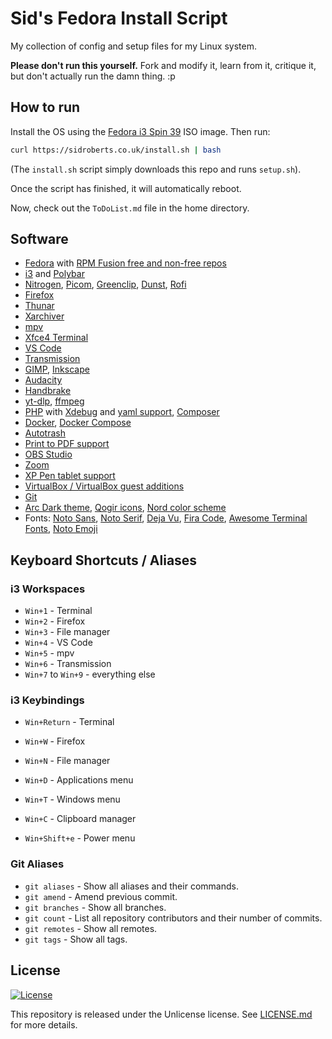 # Sid's Fedora Install Script

My collection of config and setup files for my Linux system.

**Please don't run this yourself.** Fork and modify it, learn from it, critique it, but don't actually run the damn thing. :p



## How to run

Install the OS using the [Fedora i3 Spin 39](https://fedoraproject.org/spins/i3/) ISO image.
Then run:

```bash
curl https://sidroberts.co.uk/install.sh | bash
```

(The `install.sh` script simply downloads this repo and runs `setup.sh`).

Once the script has finished, it will automatically reboot.

Now, check out the `ToDoList.md` file in the home directory.



## Software

- [Fedora](https://fedoraproject.org/) with [RPM Fusion free and non-free repos](https://rpmfusion.org/)
- [i3](https://i3wm.org/) and [Polybar](https://polybar.github.io/)
- [Nitrogen](https://github.com/l3ib/nitrogen/), [Picom](https://github.com/yshui/picom), [Greenclip](https://github.com/erebe/greenclip), [Dunst](https://dunst-project.org/), [Rofi](https://github.com/davatorium/rofi)
- [Firefox](https://www.mozilla.org/firefox/)
- [Thunar](https://docs.xfce.org/xfce/thunar/start)
- [Xarchiver](https://github.com/ib/xarchiver)
- [mpv](https://mpv.io/)
- [Xfce4 Terminal](https://docs.xfce.org/apps/terminal/start)
- [VS Code](https://code.visualstudio.com/)
- [Transmission](https://transmissionbt.com/)
- [GIMP](https://www.gimp.org/), [Inkscape](https://inkscape.org/)
- [Audacity](https://www.audacityteam.org/)
- [Handbrake](https://handbrake.fr/)
- [yt-dlp](https://github.com/yt-dlp/yt-dlp), [ffmpeg](https://www.ffmpeg.org/)
- [PHP](https://www.php.net/) with [Xdebug](https://xdebug.org/) and [yaml support](https://www.php.net/manual/en/book.yaml.php), [Composer](https://getcomposer.org/)
- [Docker](https://www.docker.com/), [Docker Compose](https://docs.docker.com/compose/)
- [Autotrash](https://github.com/bneijt/autotrash)
- [Print to PDF support](https://www.cups-pdf.de/)
- [OBS Studio](https://obsproject.com/)
- [Zoom](https://zoom.us/)
- [XP Pen tablet support](https://www.xp-pen.com/)
- [VirtualBox / VirtualBox guest additions](https://www.virtualbox.org/)
- [Git](https://git-scm.com/)
- [Arc Dark theme](https://github.com/jnsh/arc-theme), [Qogir icons](https://github.com/vinceliuice/Qogir-icon-theme), [Nord color scheme](https://www.nordtheme.com/)
- Fonts: [Noto Sans](https://fonts.google.com/noto/specimen/Noto+Sans), [Noto Serif](https://fonts.google.com/noto/specimen/Noto+Serif), [Deja Vu](https://dejavu-fonts.github.io/), [Fira Code](https://github.com/tonsky/FiraCode), [Awesome Terminal Fonts](https://github.com/gabrielelana/awesome-terminal-fonts), [Noto Emoji](https://fonts.google.com/noto/specimen/Noto+Emoji)



## Keyboard Shortcuts / Aliases

### i3 Workspaces

- `Win+1` - Terminal
- `Win+2` - Firefox
- `Win+3` - File manager
- `Win+4` - VS Code
- `Win+5` - mpv
- `Win+6` - Transmission
- `Win+7` to `Win+9` - everything else

### i3 Keybindings

- `Win+Return` - Terminal
- `Win+W`      - Firefox
- `Win+N`      - File manager

- `Win+D` - Applications menu
- `Win+T` - Windows menu

- `Win+C` - Clipboard manager

- `Win+Shift+e` - Power menu

### Git Aliases

- `git aliases`  - Show all aliases and their commands.
- `git amend`    - Amend previous commit.
- `git branches` - Show all branches.
- `git count`    - List all repository contributors and their number of commits.
- `git remotes`  - Show all remotes.
- `git tags`     - Show all tags.



## License

[![License](https://img.shields.io/github/license/SidRoberts/fedora-install-script?style=for-the-badge)](LICENSE.md)

This repository is released under the Unlicense license.
See [LICENSE.md](LICENSE.md) for more details.

